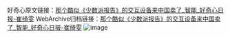 好奇心原文链接：[那个酷似《少数派报告》的交互设备来中国卖了_智能_好奇心日报-崔绮雯](https://www.qdaily.com/articles/2094.html)
WebArchive归档链接：[那个酷似《少数派报告》的交互设备来中国卖了_智能_好奇心日报-崔绮雯](http://web.archive.org/web/20190623150834/https://www.qdaily.com/articles/2094.html)
![image](http://ww3.sinaimg.cn/large/007d5XDpgy1g3vbtsd4hqj30u041d4qp)